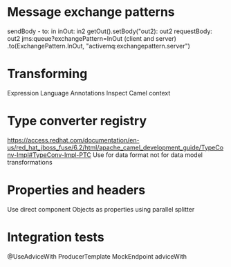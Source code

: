 # Message exchange patterns
sendBody - to: in
inOut: in2
getOut().setBody("out2): out2
requestBody: out2
jms:queue?exchangePattern=InOut (client and server)
.to(ExchangePattern.InOut, "activemq:exchangepattern.server")

# Transforming
Expression Language Annotations
Inspect Camel context

# Type converter registry
https://access.redhat.com/documentation/en-us/red_hat_jboss_fuse/6.2/html/apache_camel_development_guide/TypeConv-Impl#TypeConv-Impl-PTC
Use for data format not for data model transformations

# Properties and headers
Use direct component
Objects as properties using parallel splitter

# Integration tests
@UseAdviceWith
ProducerTemplate
MockEndpoint
adviceWith